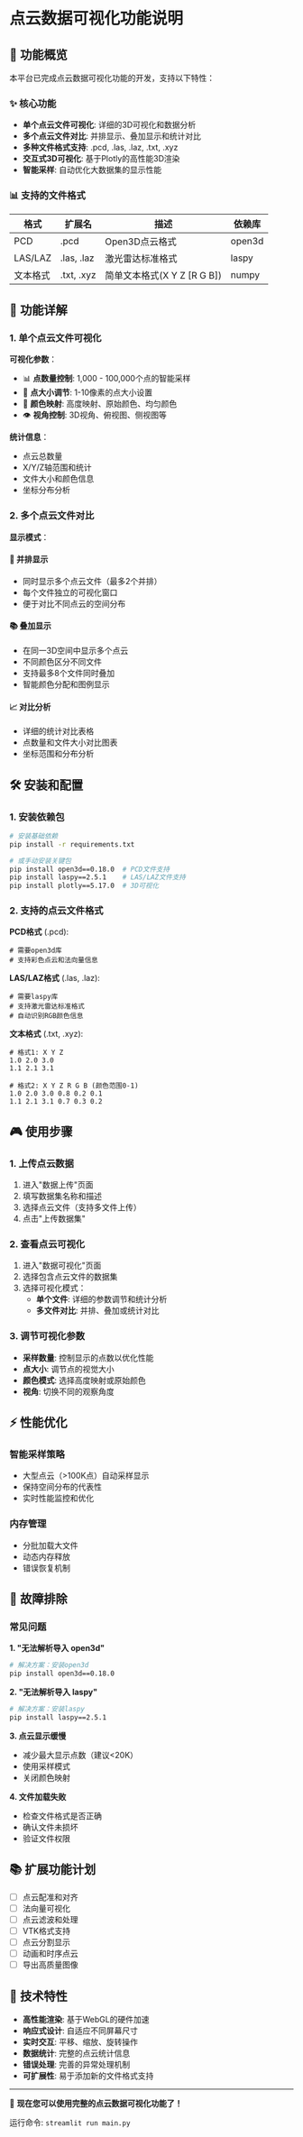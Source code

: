 # 点云数据可视化功能说明

## 🚀 功能概览

本平台已完成点云数据可视化功能的开发，支持以下特性：

### ✨ 核心功能
- **单个点云文件可视化**: 详细的3D可视化和数据分析
- **多个点云文件对比**: 并排显示、叠加显示和统计对比
- **多种文件格式支持**: .pcd, .las, .laz, .txt, .xyz
- **交互式3D可视化**: 基于Plotly的高性能3D渲染
- **智能采样**: 自动优化大数据集的显示性能

### 📊 支持的文件格式

| 格式 | 扩展名 | 描述 | 依赖库 |
|------|--------|------|---------|
| PCD | .pcd | Open3D点云格式 | open3d |
| LAS/LAZ | .las, .laz | 激光雷达标准格式 | laspy |
| 文本格式 | .txt, .xyz | 简单文本格式(X Y Z [R G B]) | numpy |

## 🎯 功能详解

### 1. 单个点云文件可视化

**可视化参数**：
- 📊 **点数量控制**: 1,000 - 100,000个点的智能采样
- 🔴 **点大小调节**: 1-10像素的点大小设置
- 🎨 **颜色映射**: 高度映射、原始颜色、均匀颜色
- 👁️ **视角控制**: 3D视角、俯视图、侧视图等

**统计信息**：
- 点云总数量
- X/Y/Z轴范围和统计
- 文件大小和颜色信息
- 坐标分布分析

### 2. 多个点云文件对比

**显示模式**：

#### 🔄 并排显示
- 同时显示多个点云文件（最多2个并排）
- 每个文件独立的可视化窗口
- 便于对比不同点云的空间分布

#### 📚 叠加显示  
- 在同一3D空间中显示多个点云
- 不同颜色区分不同文件
- 支持最多8个文件同时叠加
- 智能颜色分配和图例显示

#### 📈 对比分析
- 详细的统计对比表格
- 点数量和文件大小对比图表
- 坐标范围和分布分析

## 🛠️ 安装和配置

### 1. 安装依赖包

```bash
# 安装基础依赖
pip install -r requirements.txt

# 或手动安装关键包
pip install open3d==0.18.0  # PCD文件支持
pip install laspy==2.5.1    # LAS/LAZ文件支持
pip install plotly==5.17.0  # 3D可视化
```

### 2. 支持的点云文件格式

**PCD格式** (.pcd):
```
# 需要open3d库
# 支持彩色点云和法向量信息
```

**LAS/LAZ格式** (.las, .laz):
```
# 需要laspy库  
# 支持激光雷达标准格式
# 自动识别RGB颜色信息
```

**文本格式** (.txt, .xyz):
```
# 格式1: X Y Z
1.0 2.0 3.0
1.1 2.1 3.1

# 格式2: X Y Z R G B (颜色范围0-1)
1.0 2.0 3.0 0.8 0.2 0.1
1.1 2.1 3.1 0.7 0.3 0.2
```

## 🎮 使用步骤

### 1. 上传点云数据
1. 进入"数据上传"页面
2. 填写数据集名称和描述
3. 选择点云文件（支持多文件上传）
4. 点击"上传数据集"

### 2. 查看点云可视化
1. 进入"数据可视化"页面
2. 选择包含点云文件的数据集
3. 选择可视化模式：
   - **单个文件**: 详细的参数调节和统计分析
   - **多文件对比**: 并排、叠加或统计对比

### 3. 调节可视化参数
- **采样数量**: 控制显示的点数以优化性能
- **点大小**: 调节点的视觉大小
- **颜色模式**: 选择高度映射或原始颜色
- **视角**: 切换不同的观察角度

## ⚡ 性能优化

### 智能采样策略
- 大型点云（>100K点）自动采样显示
- 保持空间分布的代表性
- 实时性能监控和优化

### 内存管理
- 分批加载大文件
- 动态内存释放
- 错误恢复机制

## 🐛 故障排除

### 常见问题

**1. "无法解析导入 open3d"**
```bash
# 解决方案：安装open3d
pip install open3d==0.18.0
```

**2. "无法解析导入 laspy"**
```bash
# 解决方案：安装laspy
pip install laspy==2.5.1
```

**3. 点云显示缓慢**
- 减少最大显示点数（建议<20K）
- 使用采样模式
- 关闭颜色映射

**4. 文件加载失败**
- 检查文件格式是否正确
- 确认文件未损坏
- 验证文件权限

## 📚 扩展功能计划

- [ ] 点云配准和对齐
- [ ] 法向量可视化
- [ ] 点云滤波和处理
- [ ] VTK格式支持
- [ ] 点云分割显示
- [ ] 动画和时序点云
- [ ] 导出高质量图像

## 🎯 技术特性

- **高性能渲染**: 基于WebGL的硬件加速
- **响应式设计**: 自适应不同屏幕尺寸
- **实时交互**: 平移、缩放、旋转操作
- **数据统计**: 完整的点云统计信息
- **错误处理**: 完善的异常处理机制
- **可扩展性**: 易于添加新的文件格式支持

---

🎉 **现在您可以使用完整的点云数据可视化功能了！**

运行命令: `streamlit run main.py`
